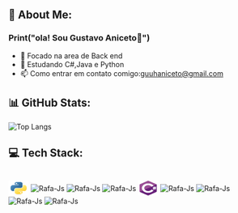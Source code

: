 ## 💫 About Me:
### Print("ola! Sou Gustavo Aniceto👋")
- 🔭 Focado na area de Back end
- 🌱 Estudando C#,Java e Python
- 📫 Como entrar em contato comigo:guuhaniceto@gmail.com

## 📊 GitHub Stats:
![Top Langs](https://github-readme-stats.vercel.app/api/top-langs/?username=Gustavo-aniceto&layout=compact&theme=dracula)

## 💻 Tech Stack:
<div style="display: inline_block"><br>
  <img align="center" alt="Rafa-Python" height="30" width="40" src="https://raw.githubusercontent.com/devicons/devicon/master/icons/python/python-original.svg">
  <img align="center" alt="Rafa-Js" height="30" width="40" src="https://cdn.jsdelivr.net/gh/devicons/devicon/icons/java/java-original.svg" /> 
  <img align="center" alt="Rafa-Js" height="30" width="40" src="https://cdn.jsdelivr.net/gh/devicons/devicon/icons/androidstudio/androidstudio-original.svg" />      
  <img align="center" alt="Rafa-Js" height="30" width="40"src="https://cdn.jsdelivr.net/gh/devicons/devicon@latest/icons/html5/html5-original-wordmark.svg" 
  <img align="center" alt="CSS" height="40" width="40" src="https://raw.githubusercontent.com/devicons/devicon/master/icons/css3/css3-original.svg">
  <img align="center" alt="Rafa-Csharp" height="30" width="40" src="https://raw.githubusercontent.com/devicons/devicon/master/icons/csharp/csharp-original.svg">
  <img align="center" alt="Rafa-Js" height="30" width="40" src="https://cdn.jsdelivr.net/gh/devicons/devicon/icons/mongodb/mongodb-original-wordmark.svg" />
  <img align="center" alt="Rafa-Js" height="30" width="40" src="https://cdn.jsdelivr.net/gh/devicons/devicon/icons/mysql/mysql-original-wordmark.svg" />  
  <img align="center" alt="Rafa-Js" height="30" width="40" src="https://cdn.jsdelivr.net/gh/devicons/devicon@latest/icons/docker/docker-original-wordmark.svg" />
 <img align="center" alt="Rafa-Js" height="30" width="40" src="https://cdn.jsdelivr.net/gh/devicons/devicon@latest/icons/sqlite/sqlite-original-wordmark.svg" />
  
</div>

